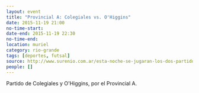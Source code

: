 ```yaml
---
layout: event 
title: "Provincial A: Colegiales vs. O'Higgins"
date: 2015-11-19 21:00
no-time-start: 
date-end: 2015-11-19 22:30
no-time-end: 
location: muriel
category: rio-grande
tags: [deportes, futsal]
source: http://www.surenio.com.ar/esta-noche-se-jugaran-los-dos-partidos/
people: []
---
```



Partido de Colegiales y O'Higgins, por el Provincial A.


